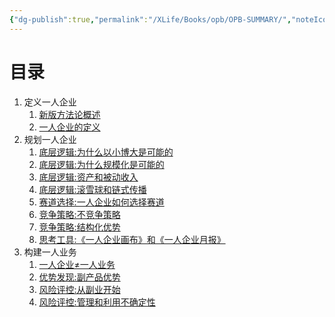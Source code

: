 ```yaml
---
{"dg-publish":true,"permalink":"/XLife/Books/opb/OPB-SUMMARY/","noteIcon":""}
---
```


# 目录
1.  定义一人企业
    1.  [新版方法论概述](opb-methodology-new-version-and-author.md)
    1.  [一人企业的定义](define-opb.md)
2.  规划一人企业
    1.  [底层逻辑:为什么以小博大是可能的](why-thinking-big-is-possible.md)
    1.  [底层逻辑:为什么规模化是可能的](why-scalability-is-possible.md)
    1.  [底层逻辑:资产和被动收入](assets-and-passive-income.md)
    1.  [底层逻辑:滚雪球和链式传播](snowballing-and-chain-propagation.md)
    1.  [赛道选择:一人企业如何选择赛道](race-track-selection-for-opb.md)
    1.  [竞争策略:不竞争策略](non-competition-strategy.md)
    1.  [竞争策略:结构化优势](structured-advantage.md)
    1.  [思考工具:《一人企业画布》和《一人企业月报》](opb-canvas-and-opb-report.md)
3.  构建一人业务
    1.   [一人企业≠一人业务](one-person-enterprise-does-not-equal-one-person-business.md)
    1.  [优势发现:副产品优势](discovery-of-by-product-advantages.md)
    1.  [风险评控:从副业开始](start-from-side-project.md)
    1.  [风险评控:管理和利用不确定性](managing-and-utilizing-uncertaint.md)